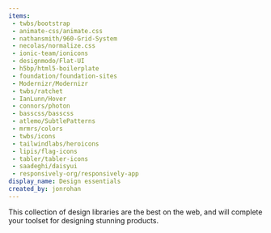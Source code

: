 ```yaml
---
items:
 - twbs/bootstrap
 - animate-css/animate.css
 - nathansmith/960-Grid-System
 - necolas/normalize.css
 - ionic-team/ionicons
 - designmodo/Flat-UI
 - h5bp/html5-boilerplate
 - foundation/foundation-sites
 - Modernizr/Modernizr
 - twbs/ratchet
 - IanLunn/Hover
 - connors/photon
 - basscss/basscss
 - atlemo/SubtlePatterns
 - mrmrs/colors
 - twbs/icons
 - tailwindlabs/heroicons
 - lipis/flag-icons
 - tabler/tabler-icons
 - saadeghi/daisyui
 - responsively-org/responsively-app
display_name: Design essentials
created_by: jonrohan
---
```

This collection of design libraries are the best on the web, and will complete your toolset for designing stunning products.
